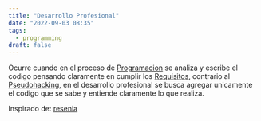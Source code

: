 ```yaml
---
title: "Desarrollo Profesional"
date: "2022-09-03 08:35"
tags: 
  - programming
draft: false
---
```

Ocurre cuando en el proceso de [Programacion](Programacion.md) se analiza y escribe el codigo pensando claramente en cumplir los [Requisitos](Requisitos.md), contrario al [Pseudohacking](Pseudohacking.md), en el desarrollo profesional se busca agregar unicamente el codigo que se sabe y entiende claramente lo que realiza.

Inspirado de: [resenia](../../content/The%20essentials%20of%20modern%20software%20engineering%20Free%20the%20practices%20from%20the%20method%20prisons/resenia.md)
